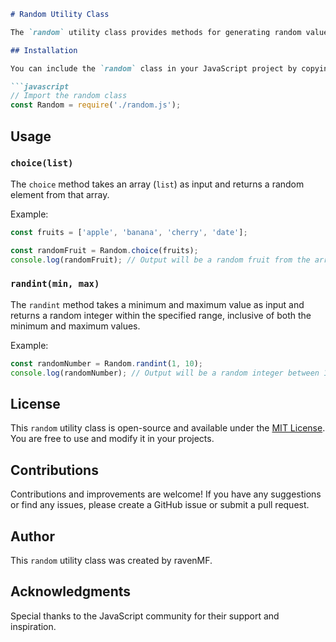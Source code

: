 ```markdown
# Random Utility Class

The `random` utility class provides methods for generating random values in JavaScript. This class includes two static methods: `choice` and `randint`.

## Installation

You can include the `random` class in your JavaScript project by copying the code into a file and then importing it as needed.

```javascript
// Import the random class
const Random = require('./random.js');
```

## Usage

### `choice(list)`

The `choice` method takes an array (`list`) as input and returns a random element from that array.

Example:

```javascript
const fruits = ['apple', 'banana', 'cherry', 'date'];

const randomFruit = Random.choice(fruits);
console.log(randomFruit); // Output will be a random fruit from the array.
```

### `randint(min, max)`

The `randint` method takes a minimum and maximum value as input and returns a random integer within the specified range, inclusive of both the minimum and maximum values.

Example:

```javascript
const randomNumber = Random.randint(1, 10);
console.log(randomNumber); // Output will be a random integer between 1 and 10.
```

## License

This `random` utility class is open-source and available under the [MIT License](LICENSE). You are free to use and modify it in your projects.

## Contributions

Contributions and improvements are welcome! If you have any suggestions or find any issues, please create a GitHub issue or submit a pull request.

## Author

This `random` utility class was created by ravenMF.

## Acknowledgments

Special thanks to the JavaScript community for their support and inspiration.
```
